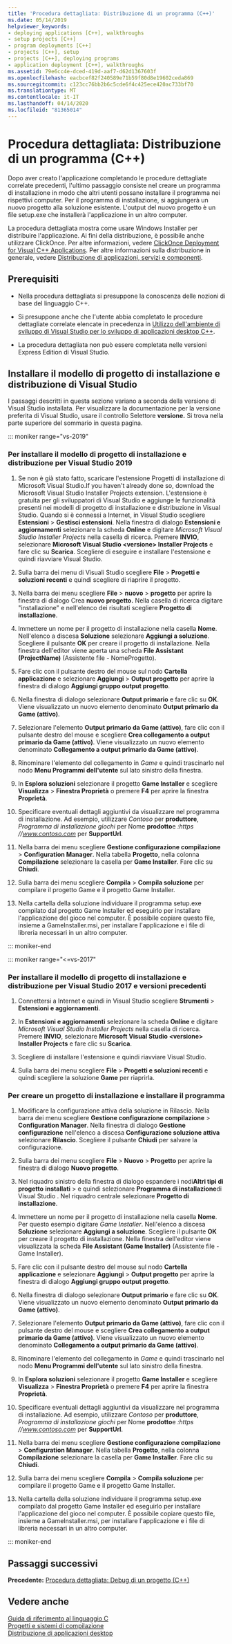 ```yaml
---
title: 'Procedura dettagliata: Distribuzione di un programma (C++)'
ms.date: 05/14/2019
helpviewer_keywords:
- deploying applications [C++], walkthroughs
- setup projects [C++]
- program deployments [C++]
- projects [C++], setup
- projects [C++], deploying programs
- application deployment [C++], walkthroughs
ms.assetid: 79e6cc4e-dced-419d-aaf7-d62d1367603f
ms.openlocfilehash: eacbcef82f240589e71b59f80d8e19602ceda869
ms.sourcegitcommit: c123cc76bb2b6c5cde6f4c425ece420ac733bf70
ms.translationtype: MT
ms.contentlocale: it-IT
ms.lasthandoff: 04/14/2020
ms.locfileid: "81365014"
---
```

# <a name="walkthrough-deploying-your-program-c"></a>Procedura dettagliata: Distribuzione di un programma (C++)

Dopo aver creato l'applicazione completando le procedure dettagliate correlate precedenti, l'ultimo passaggio consiste nel creare un programma di installazione in modo che altri utenti possano installare il programma nei rispettivi computer. Per il programma di installazione, si aggiungerà un nuovo progetto alla soluzione esistente. L'output del nuovo progetto è un file setup.exe che installerà l'applicazione in un altro computer.

La procedura dettagliata mostra come usare Windows Installer per distribuire l'applicazione. Ai fini della distribuzione, è possibile anche utilizzare ClickOnce. Per altre informazioni, vedere [ClickOnce Deployment for Visual C++ Applications](../windows/clickonce-deployment-for-visual-cpp-applications.md). Per altre informazioni sulla distribuzione in generale, vedere [Distribuzione di applicazioni, servizi e componenti](/visualstudio/deployment/deploying-applications-services-and-components).

## <a name="prerequisites"></a>Prerequisiti

- Nella procedura dettagliata si presuppone la conoscenza delle nozioni di base del linguaggio C++.

- Si presuppone anche che l'utente abbia completato le procedure dettagliate correlate elencate in precedenza in [Utilizzo dell'ambiente di sviluppo di Visual Studio per lo sviluppo di applicazioni desktop C++](using-the-visual-studio-ide-for-cpp-desktop-development.md).

- La procedura dettagliata non può essere completata nelle versioni Express Edition di Visual Studio.

## <a name="install-the-visual-studio-setup-and-deployment-project-template"></a>Installare il modello di progetto di installazione e distribuzione di Visual Studio

I passaggi descritti in questa sezione variano a seconda della versione di Visual Studio installata. Per visualizzare la documentazione per la versione preferita di Visual Studio, usare il controllo Selettore **versione.** Si trova nella parte superiore del sommario in questa pagina.

<!-- markdownlint-disable MD034 -->

::: moniker range="vs-2019"

### <a name="to-install-the-setup-and-deployment-project-template-for-visual-studio-2019"></a>Per installare il modello di progetto di installazione e distribuzione per Visual Studio 2019

1. Se non è già stato fatto, scaricare l'estensione Progetti di installazione di Microsoft Visual Studio.If you haven't already done so, download the Microsoft Visual Studio Installer Projects extension. L'estensione è gratuita per gli sviluppatori di Visual Studio e aggiunge le funzionalità presenti nei modelli di progetto di installazione e distribuzione in Visual Studio. Quando si è connessi a Internet, in Visual Studio scegliere **Estensioni** > **Gestisci estensioni**. Nella finestra di dialogo **Estensioni e aggiornamenti** selezionare la scheda **Online** e digitare *Microsoft Visual Studio Installer Projects* nella casella di ricerca. Premere **INVIO**, selezionare **Microsoft Visual Studio \<versione> Installer Projects** e fare clic su **Scarica**. Scegliere di eseguire e installare l'estensione e quindi riavviare Visual Studio.

1. Sulla barra dei menu di Visuali Studio scegliere **File** > **Progetti e soluzioni recenti** e quindi scegliere di riaprire il progetto.

1. Nella barra dei menu scegliere **File** > **nuovo** > **progetto** per aprire la finestra di dialogo Crea **nuovo progetto.** Nella casella di ricerca digitare "installazione" e nell'elenco dei risultati scegliere **Progetto di installazione**.

1. Immettere un nome per il progetto di installazione nella casella **Nome**. Nell'elenco a discesa **Soluzione** selezionare **Aggiungi a soluzione**. Scegliere il pulsante **OK** per creare il progetto di installazione. Nella finestra dell'editor viene aperta una scheda **File Assistant (ProjectName)** (Assistente file - NomeProgetto).

1. Fare clic con il pulsante destro del mouse sul nodo **Cartella applicazione** e selezionare **Aggiungi** > **Output progetto** per aprire la finestra di dialogo **Aggiungi gruppo output progetto**.

1. Nella finestra di dialogo selezionare **Output primario** e fare clic su **OK**. Viene visualizzato un nuovo elemento denominato **Output primario da Game (attivo)**.

1. Selezionare l'elemento **Output primario da Game (attivo)**, fare clic con il pulsante destro del mouse e scegliere **Crea collegamento a output primario da Game (attivo)**. Viene visualizzato un nuovo elemento denominato **Collegamento a output primario da Game (attivo)**.

1. Rinominare l'elemento del collegamento in *Game* e quindi trascinarlo nel nodo **Menu Programmi dell'utente** sul lato sinistro della finestra.

1. In **Esplora soluzioni** selezionare il progetto **Game Installer** e scegliere **Visualizza** > **Finestra Proprietà** o premere **F4** per aprire la finestra **Proprietà**.

1. Specificare eventuali dettagli aggiuntivi da visualizzare nel programma di installazione.  Ad esempio, utilizzare *Contoso* per **produttore**, *Programma di installazione giochi* per Nome **prodotto**e *\:https //www.contoso.com* per **SupportUrl**.

1. Nella barra dei menu scegliere **Gestione configurazione compilazione** > **Configuration Manager**. Nella tabella **Progetto**, nella colonna **Compilazione** selezionare la casella per **Game Installer**. Fare clic su **Chiudi**.

1. Sulla barra dei menu scegliere **Compila** > **Compila soluzione** per compilare il progetto Game e il progetto Game Installer.

1. Nella cartella della soluzione individuare il programma setup.exe compilato dal progetto Game Installer ed eseguirlo per installare l'applicazione del gioco nel computer. È possibile copiare questo file, insieme a GameInstaller.msi, per installare l'applicazione e i file di libreria necessari in un altro computer.

::: moniker-end

::: moniker range="<=vs-2017"

### <a name="to-install-the-setup-and-deployment-project-template-for-visual-studio-2017-and-earlier"></a>Per installare il modello di progetto di installazione e distribuzione per Visual Studio 2017 e versioni precedenti

1. Connettersi a Internet e quindi in Visual Studio scegliere **Strumenti** > **Estensioni e aggiornamenti**.

1. In **Estensioni e aggiornamenti** selezionare la scheda **Online** e digitare *Microsoft Visual Studio Installer Projects* nella casella di ricerca. Premere **INVIO**, selezionare **Microsoft Visual Studio \<versione> Installer Projects** e fare clic su **Scarica**.

1. Scegliere di installare l'estensione e quindi riavviare Visual Studio.

1. Sulla barra dei menu scegliere **File** > **Progetti e soluzioni recenti** e quindi scegliere la soluzione **Game** per riaprirla.

### <a name="to-create-a-setup-project-and-install-your-program"></a>Per creare un progetto di installazione e installare il programma

1. Modificare la configurazione attiva della soluzione in Rilascio. Nella barra dei menu scegliere **Gestione configurazione compilazione** > **Configuration Manager**. Nella finestra di dialogo **Gestione configurazione** nell'elenco a discesa **Configurazione soluzione attiva** selezionare **Rilascio**. Scegliere il pulsante **Chiudi** per salvare la configurazione.

1. Sulla barra dei menu scegliere **File** > **Nuovo** > **Progetto** per aprire la finestra di dialogo **Nuovo progetto**.

1. Nel riquadro sinistro della finestra di dialogo espandere i nodi**Altri tipi di progetto** **installati** > e quindi selezionare **Programma di installazione**di Visual Studio . Nel riquadro centrale selezionare **Progetto di installazione**.

1. Immettere un nome per il progetto di installazione nella casella **Nome**. Per questo esempio digitare *Game Installer*. Nell'elenco a discesa **Soluzione** selezionare **Aggiungi a soluzione**. Scegliere il pulsante **OK** per creare il progetto di installazione. Nella finestra dell'editor viene visualizzata la scheda **File Assistant (Game Installer)** (Assistente file - Game Installer).

1. Fare clic con il pulsante destro del mouse sul nodo **Cartella applicazione** e selezionare **Aggiungi** > **Output progetto** per aprire la finestra di dialogo **Aggiungi gruppo output progetto**.

1. Nella finestra di dialogo selezionare **Output primario** e fare clic su **OK**. Viene visualizzato un nuovo elemento denominato **Output primario da Game (attivo)**.

1. Selezionare l'elemento **Output primario da Game (attivo)**, fare clic con il pulsante destro del mouse e scegliere **Crea collegamento a output primario da Game (attivo)**. Viene visualizzato un nuovo elemento denominato **Collegamento a output primario da Game (attivo)**.

1. Rinominare l'elemento del collegamento in *Game* e quindi trascinarlo nel nodo **Menu Programmi dell'utente** sul lato sinistro della finestra.

1. In **Esplora soluzioni** selezionare il progetto **Game Installer** e scegliere **Visualizza** > **Finestra Proprietà** o premere **F4** per aprire la finestra **Proprietà**.

1. Specificare eventuali dettagli aggiuntivi da visualizzare nel programma di installazione.  Ad esempio, utilizzare *Contoso* per **produttore**, *Programma di installazione giochi* per Nome **prodotto**e *\:https //www.contoso.com* per **SupportUrl**.

1. Nella barra dei menu scegliere **Gestione configurazione compilazione** > **Configuration Manager**. Nella tabella **Progetto**, nella colonna **Compilazione** selezionare la casella per **Game Installer**. Fare clic su **Chiudi**.

1. Sulla barra dei menu scegliere **Compila** > **Compila soluzione** per compilare il progetto Game e il progetto Game Installer.

1. Nella cartella della soluzione individuare il programma setup.exe compilato dal progetto Game Installer ed eseguirlo per installare l'applicazione del gioco nel computer. È possibile copiare questo file, insieme a GameInstaller.msi, per installare l'applicazione e i file di libreria necessari in un altro computer.

::: moniker-end

## <a name="next-steps"></a>Passaggi successivi

**Precedente:** [Procedura dettagliata: Debug di un progetto (C++)](walkthrough-debugging-a-project-cpp.md)

## <a name="see-also"></a>Vedere anche

[Guida di riferimento al linguaggio C](../cpp/cpp-language-reference.md)<br/>
[Progetti e sistemi di compilazione](../build/projects-and-build-systems-cpp.md)<br/>
[Distribuzione di applicazioni desktop](../windows/deploying-native-desktop-applications-visual-cpp.md)<br/>
